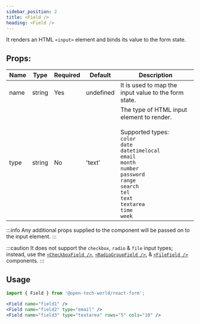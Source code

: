 ```yaml
---
sidebar_position: 2
title: <Field />
heading: <Field />
---
```


It renders an HTML `<input>` element and binds its value to the form state.

## Props:

| Name | Type   | Required | Default   | Description                                                                                                                                                                                                                                                                                                      |
| ---- | ------ | -------- | --------- | ---------------------------------------------------------------------------------------------------------------------------------------------------------------------------------------------------------------------------------------------------------------------------------------------------------------- |
| name | string | Yes      | undefined | It is used to map the input value to the form state.                                                                                                                                                                                                                                                             |
| type | string | No       | 'text'    | The type of HTML input element to render. <br /><br /> Supported types:<br /> `color` <br /> `date` <br /> `datetimelocal` <br /> `email` <br /> `month` <br /> `number` <br /> `password` <br /> `range` <br /> `search` <br /> `tel` <br /> `text` <br /> `textarea` <br /> `time` <br /> `week` |

:::info
Any additional props supplied to the component will be passed on to the input element.
:::

:::caution
It does not support the `checkbox`, `radio` & `file` input types; instead, use the [`<CheckboxField />`](/api/checkboxfield), [`<RadioGroupField />`](/api/radiogroupfield), & [`<FileField />`](/api/fileField) components.
:::


## Usage

```jsx
import { Field } from '@open-tech-world/react-form';

<Field name="field1" />
<Field name="field2" type="email" />
<Field name="field3" type="textarea" rows="5" cols="10" />
```